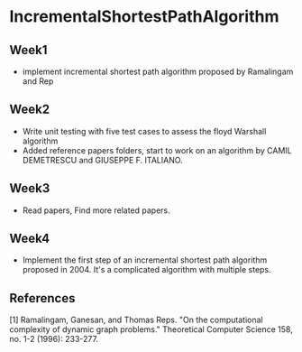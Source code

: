 # IncrementalShortestPathAlgorithm


## Week1
- implement incremental shortest path algorithm proposed by Ramalingam and Rep

## Week2
- Write unit testing with five test cases to assess the floyd Warshall algorithm
- Added reference papers folders, start to work on an algorithm by CAMIL DEMETRESCU and GIUSEPPE F. ITALIANO.

## Week3
- Read papers, Find more related papers.

## Week4
- Implement the first step of an incremental shortest path algorithm proposed in 2004. It's a complicated algorithm with multiple steps.

## References
[1] Ramalingam, Ganesan, and Thomas Reps. "On the computational complexity of dynamic graph problems." Theoretical Computer Science 158, no. 1-2 (1996): 233-277.
